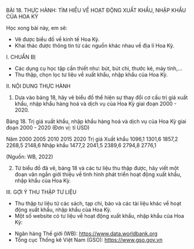 BÀI 18. THỰC HÀNH: TÌM HIỂU VỀ HOẠT ĐỘNG XUẤT KHẨU, NHẬP KHẨU CỦA HOA KỲ

Học xong bài này, em sẽ:
- Vẽ được biểu đồ về kinh tế Hoa Kỳ.
- Khai thác được thông tin từ các nguồn khác nhau về địa lí Hoa Kỳ.

I. CHUẨN BỊ
- Các dụng cụ học tập cần thiết như: bút, bút chì, thước kẻ, máy tính,...
- Thu thập, chọn lọc tư liệu về xuất khẩu, nhập khẩu của Hoa Kỳ.

II. NỘI DUNG THỰC HÀNH
1. Dựa vào bảng 18, hãy vẽ biểu đồ thể hiện sự thay đổi cơ cấu trị giá xuất khẩu, nhập khẩu hàng hoá và dịch vụ của Hoa Kỳ giai đoạn 2000 - 2020.

Bảng 18. Trị giá xuất khẩu, nhập khẩu hàng hoá và dịch vụ của Hoa Kỳ giai đoạn 2000 - 2020
(Đơn vị: tỉ USD)

Năm        2000    2005    2010    2015    2020
Trị giá
Xuất khẩu  1096,1  1301,6  1857,2  2268,5  2148,6
Nhập khẩu  1477,2  2041,5  2389,6  2794,8  2776,1

(Nguồn: WB, 2022)

2. Từ biểu đồ đã vẽ, bảng 18 và các tư liệu thu thập được, hãy viết một đoạn văn ngắn giới thiệu về tình hình phát triển hoạt động xuất khẩu, nhập khẩu của Hoa Kỳ.

III. GỢI Ý THU THẬP TƯ LIỆU
- Thu thập tư liệu từ các sách, tạp chí, báo và các tài liệu khác về hoạt động xuất khẩu, nhập khẩu của Hoa Kỳ.
- Một số website có tư liệu về hoạt động xuất khẩu, nhập khẩu của Hoa Kỳ:
+ Ngân hàng Thế giới (WB): https://www.data.worldbank.org
+ Tổng cục Thống kê Việt Nam (GSO): https://www.gso.gov.vn